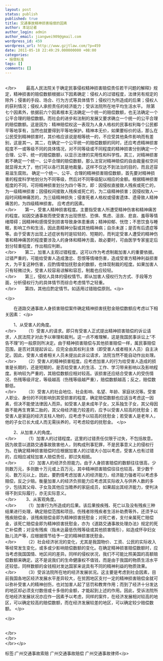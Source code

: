 ```yaml
---
layout: post
status: publish
published: true
title: 交通事故精神损害赔偿的因素
author: 本站记者
author_login: admin
author_email: jiangwei909@gmail.com
wordpress_id: 459
wordpress_url: http://www.gzjtlaw.com/?p=459
date: 2011-05-18 22:49:29.000000000 +08:00
categories:
- 赔偿标准
tags: []
comments: []
---
```

<p><br><&#47;br> 　　最高人民法院关于确定民事侵权精神损害赔偿责任若干问题的解释》规定，精神损害的赔偿数额根据以下因素确定：侵权人的过错程度，法律另有规定的除外；侵害的手段、场合、行为方式等具体情节；侵权行为所造成的后果；侵权人的获利情况；侵权人承担责任的经济能力；受诉法院所在地平均生活水平。 除第七个因素外，依据前六个因素根本无法确定一个统一的赔偿数额，也无法确定一个公平合理的赔偿数额。而社会的进步和法制的发展又要求确立一个统一的公平合理的赔偿数额。这是因为：精神赔偿权这一表现为人身人格权的民事权利每个公民都平等地享有，当然也就要得到平等地保护。精神本无价，如果要标价的话，那么在公民受到精神损害时，其价格应该说是相等统一的，不应受其他条件影响而有差别，这是其一。其二，在确定一个公平统一的赔偿数额的同时，还应考虑精神损害程度不一或等级不同的具体情况，对不同等级或不同程度的精神损害分别确定一个合理、公平、统一的赔偿数额，以显示法律的实用性和科学性。其三，对精神损害若不确定一个统一、公平合理的赔偿数额，那么法官对精神赔偿的自由裁量权空间就显得太大了，他们可以各行其是地裁量。这样不仅达不到法治的目的，而且还容易滋生腐败。 确定一个统一、公平、合理的精神损害赔偿数额，首先要对精神损害的程度科学地划分为不同等级，然后对不同等级配以相应的金额。根据精神损害程度的不同，可将精神损害划分为四个等次，即：因侵权直接致人残疾或死亡的，为一级精神损害；因侵权间接致人残疾或死亡的，为二级精神损害；因侵权致人一段时间精神痛苦的，为三级精神损失；侵害死者人格权或侵害遗体、遗骨致人精神痛苦的，为四级精神损害。 应考虑的因素。 <br><&#47;br>　　第一，受害人精神损害程度。主要指受害人所遭受精神伤害和精神痛苦的程度。如因交通事故而使受害方出现愤怒、恐惧、焦虑、沮丧、悲哀、羞辱等情绪障碍；因精神和感情受到损害导致身体患重病；精神抑郁、恍惚；不思饮食与睡眠，影响工作和生活，因此患精神分裂或其他精神病；自杀未遂；是否有后遗症等等。由于受害方出现上述症状有时是较轻的、短期的，而判定受害人遭受的精神伤害和精神痛苦的程度要涉及人的身体和精神方面，故必要时，可由医学专家鉴定后划分轻重程度，作出相应判断。 <br><&#47;br>　　第二，加害人主观过错程度。这可以作为考虑制裁加害人的重要依据。过错严重的，可能给受害人造成激忿、怨恨等情绪伤害，造成受害方精神利益损害大，为平复这种伤害，应酌情增加抚慰金的数额，也体现制裁的程度。如果加害人只有轻微过失，受害人较容易谅解和容忍，制裁也应较轻。 <br><&#47;br>　　第三，侵权人具体的侵权情节。即从加害人侵权行为方式、手段等方面，分析侵权行为的具体情节而综合考虑情节之轻重。<br><&#47;br>　　第四，其他应酌定情节。如适用过错赔偿原则。<&#47;p><p><&#47;p><p>　　在道路交通事故人身损害赔偿案件确定精神损害抚慰金赔偿数额应考虑以下相关因素： <&#47;p><p>　　1、从受害人的角度。 <br><&#47;br>　　 （1）受害人的请求。即只有受害人正式提出精神损害赔偿的诉讼请求，人民法院才对此予以审理和裁判。这一点不难理解，这是我国民事诉讼上&ldquo;不告不理&rdquo;的一般原则所决定。由于精神损害赔偿与其他损害赔偿一样，属民事赔偿范围，是否对其提起诉讼，应完全由其权利主体（即受害人或者相关人员）自主决定。因此，受害人或者相关人员未提出此诉讼请求，法院当然不能自动作出处理。 <br><&#47;br>　　 （2）受害人的精神损害程度。应考虑加害人的行为给受害人造成的损害是长期的，还是短期的，是否给受害人的生活、工作、学习带来影响以及影响程度。影响较为严重的，其赔偿数额应相对较高。该损害还应结合受害人的受伤情况、伤残等级评定，等级越高（伤残等级越严重），赔偿数额越高；反之，赔偿数额低。 <br><&#47;br>　　 （3）受害人的社会地位、社会影响、名望、年龄、家庭状况等。受害人职业、身份的不同影响到其受损害的程度，确定赔偿数额也应适当考虑这一因素，但决不能使法律因人而异。如受害人是未成年子女，又系独生子女，其父母因故不能再生育第二胎的，其父母经济能力较差的，应予以受害人较高的抚慰金；若受害人是家庭的经济支柱人物的，应考虑予以较高的抚慰金；若受害人是老年人，他的子女已长大成人而无需扶养的，可考虑较低的抚慰金。 <&#47;p><p>　　2、从加害人的角度。 <br><&#47;br>　　 （1）加害人的过错程度。这里的过错责任仅限于过失，不包括故意。因为故意以道路交通事故致害他人，则构成刑事犯罪，不是民事意义上的侵权行为。在确定精神损害赔偿时应根据加害人的过错大小加以考虑，受害人也有过错的，应相应减轻加害人赔偿责任，即过失相抵。 <br><&#47;br>　　 （2）加害人的经济负担能力。由于人身损害赔偿的数额往往很高，少则数万元，多则数十万元或上百万元，其中精神损害赔偿往往也较高，至少数千元、数万元以上，因此，要酌情考虑加害人的经济能力，经济能力强者可以考虑多赔偿，反之少赔。衡量加害人的经济负担能力应考虑其实际收入与供养人数的多少，包括其父母、子女及其他应当赡养的家庭成员，如果超出其经济能力，使判决得不到实际履行，亦无实际意义。 <br><&#47;br>　　 3、从客观角度。 <br><&#47;br>　　 （1）加害行为所造成的后果。该后果按疾残、死亡以及没有残疾三种结果进行处理，确定赔偿范围和项目。伤残者除残疾者生活补助费等外，还须予以残疾赔偿金，该残疾赔偿金即为精神损害抚慰金；对死亡者，支付亲属死亡赔偿金，该死亡赔偿金即为精神损害抚慰金，亦为《道路交通事故处理办法》规定的死亡补偿费；对没有残疾（指未达最低伤残等级或其他损害情形），如造成怀孕妇女胎儿流产等，应根据情节给予一定的精神损害抚慰金。 <br><&#47;br>　　 （2）社会经济状况的变化，尤其是我国物价、工资、公民的实际收入等经常发生变化，或多或少影响赔偿数额的变化。在确定精神损害赔偿数额时，应当考虑我国国情、地区间的差异。同样的侵权状况，我们不可能比照美国的高额赔偿数额来确定。这不是说我们的生命健康权不值钱，而是由于我国的物质生活水平还较低，同样数额的金钱相对发达国家来说具有不同的精神利益的物质效果。 <br><&#47;br>　　 （3）受诉法院所在地的经济发展状况。这主要是考虑到社会因素，目前我国各地区经济发展水平差异较大，在贫困地区支付一定的精神损害赔偿金就可以弥补受害人的精神创伤，也对加害人起了惩罚和教育作用；而到了经济十分发达的地区却必须支付数倍或十多倍的金额，才能起到上述的作用。因此，受诉法院所在地经济发展状况亦应作一因素予以考虑，同样的案件，在经济发展相对较高的地区，可以确定较高的赔偿数额，而在经济发展较差的地区，可以确定较少赔偿数额。 <&#47;p><p><&#47;p><p><br><&#47;br><br><&#47;br><br><&#47;br><&#47;p><br&#47;><p>标签:广州交通事故索赔 广州交通事故赔偿 广州交通事故律师<&#47;p>
